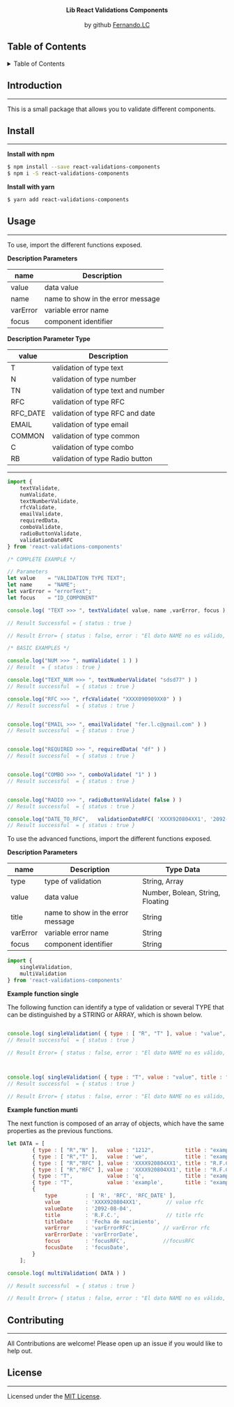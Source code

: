<br>
<div align="center">
  <strong>Lib React Validations Components</strong>
</div>
<br>
<div align="center">
  by github <a href="https://github.com/fercho0/react-validations-components">Fernando.LC</a>
</div>

<h2>Table of Contents</h2>
<details>
  <summary>Table of Contents</summary>
  <li><a href="#introduction">Introduction</a></li>
  <li><a href="#install">Install</a></li>
  <li><a href="#usage">Usage</a></li>
  <li><a href="#Contributing">Contribute</a></li>
  <li><a href="#license">License</a></li>
</details>


## Introduction
----------------------------------------------------------------------

This is a small package that allows you to validate different components.

## Install
----------------------------------------------------------------------

**Install with npm**

```sh
$ npm install --save react-validations-components
$ npm i -S react-validations-components
```

**Install with yarn**

```sh
$ yarn add react-validations-components
```

## Usage
----------------------------------------------------------------------

To use, import the different functions exposed.

**Description Parameters**

|  name     | Description                        |
| ----------|------------------------------------|
| value     | data value                         |
| name      | name to show in the error message  |
| varError  | variable error name                |
| focus     | component identifier               |


**Description Parameter Type**

|  value     | Description                        |
| -----------|------------------------------------|
| T          | validation of type text            |
| N          | validation of type number          |
| TN         | validation of type text and number |
| RFC        | validation of type RFC             |
| RFC_DATE   | validation of type RFC and date    |
| EMAIL      | validation of type email           |
| COMMON     | validation of type common          |
| C          | validation of type combo           |
| RB         | validation of type Radio button    |

----------------------------------------------------------------------


```js
import {
    textValidate,
    numValidate,
    textNumberValidate,
    rfcValidate,
    emailValidate,
    requiredData,
    comboValidate,
    radioButtonValidate,
    validationDateRFC
} from 'react-validations-components'

/* COMPLETE EXAMPLE */

// Parameters
let value    = "VALIDATION TYPE TEXT";
let name     = "NAME";
let varError = "errorText";
let focus    = "ID_COMPONENT"

console.log( "TEXT >>> ", textValidate( value, name ,varError, focus ) )

// Result Successful = { status : true }

// Result Error= { status : false, error : "El dato NAME no es válido, ingresa solo letras.", varError : "errorText", focus : "ID_COMPONENT"}

/* BASIC EXAMPLES */

console.log("NUM >>> ", numValidate( 1 ) )
// Result  = { status : true }

console.log("TEXT_NUM >>> ", textNumberValidate( "sdsd77" ) )
// Result successful  = { status : true }

console.log("RFC >>> ", rfcValidate( "XXXX090909XX0" ) )
// Result successful  = { status : true }


console.log("EMAIL >>> ", emailValidate( "fer.l.c@gmail.com" ) )
// Result successful  = { status : true }


console.log("REQUIRED >>> ", requiredData( "df" ) )
// Result successful  = { status : true }


console.log("COMBO >>> ", comboValidate( "1" ) )
// Result successful  = { status : true }


console.log("RADIO >>> ", radioButtonValidate( false ) )
// Result successful  = { status : true }

console.log("DATE_TO_RFC",   validationDateRFC( 'XXXX920804XX1', '2092-08-04', 'R.F.C.', 'Fecha de nacimiento', 'errorRFC', 'errorFecha', 'focusRFC', 'focusDate' ) );
// Result successful  = { status : true }

```

To use the advanced functions, import the different functions exposed.

**Description Parameters**

|  name     | Description                        | Type Data                        |
| ----------|------------------------------------|----------------------------------|
| type      | type of validation                 | String, Array                    |
| value     | data value                         | Number, Bolean, String, Floating |
| title     | name to show in the error message  | String                           |
| varError  | variable error name                | String                           |
| focus     | component identifier               | String                           |



```js
import {
    singleValidation,
    multiValidation
} from 'react-validations-components'


```
**Example function single**

The following function can identify a type of validation or several TYPE that can be distinguished by a STRING or ARRAY, which is shown below.

```js

console.log( singleValidation( { type : [ "R", "T" ], value : "value", title : "title" , varError : "varError", focus : "focus" } ) )
// Result successful  = { status : true }

// Result Error= { status : false, error : "El dato NAME no es válido, ingresa solo letras.", varError : "errorText", focus : "ID_COMPONENT"}



console.log( singleValidation( { type : "T", value : "value", title : "title" , varError : "varError", focus : "focus" } ) )
// Result successful  = { status : true }

// Result Error= { status : false, error : "El dato NAME no es válido, ingresa solo letras.", varError : "errorText", focus : "ID_COMPONENT"}


```
**Example function munti**

The next function is composed of an array of objects, which have the same properties as the previous functions.

```js
let DATA = [
        { type : [ "R","N" ],   value : "1212",          title : "example1" , varError : "fer",  focus: "errorrorooror" },
        { type : [ "R","T" ],   value : 'we',            title : "example2" , varError : "fer",  focus: "errorrorooror" },
        { type : [ "R","RFC" ], value : 'XXXX920804XX1', title : "R.F.C." ,      varError : "rfc1", focus: "rfc1" },
        { type : [ "R","RFC" ], value : 'XXXX920804XX1', title : "R.F.C." ,      varError : "rfc2", focus: "rfc2" },
        { type : "T",           value : 'q',             title : "example3" , varError : "fer",  focus: "errorrorooror" },
        { type : "T",           value : 'example',       title : "example4" , varError : "fer",  focus: "errorrorooror" },
        {
            type         : [ 'R', 'RFC', 'RFC_DATE' ],
            value        : 'XXXX920804XX1',        // value rfc
            valueDate    : '2092-08-04',
            title        : 'R.F.C.',               // title rfc
            titleDate    : 'Fecha de nacimiento',
            varError     : 'varErrorRFC',         // varError rfc
            varErrorDate : 'varErrorDate',
            focus        : 'focusRFC',            //focusRFC
            focusDate    : 'focusDate',
        }
    ];

console.log( multiValidation( DATA ) )

// Result successful  = { status : true }

// Result Error= { status : false, error : "El dato NAME no es válido, ingresa solo letras.", varError : "errorText", focus : "ID_COMPONENT"}

```

## Contributing
----------------------------------------------------------------------
All Contributions are welcome! Please open up an issue if you would like to help out.

## License
----------------------------------------------------------------------
Licensed under the [MIT License](https://raw.githubusercontent.com/fercho0/react-validations-components/master/LICENSE).
